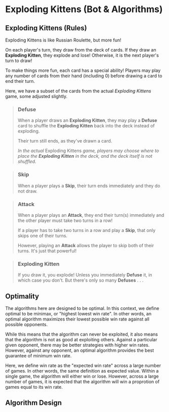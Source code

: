 # Exploding Kittens (Bot & Algorithms)


## Exploding Kittens (Rules)

Exploding Kittens is like Russian Roulette, but more fun!

On each player's turn, they draw from the deck of cards. 
If they draw an **Exploding Kitten**, they explode and lose!
Otherwise, it is the next player's turn to draw!

To make things more fun, each card has a special ability!
Players may play any number of cards from their hand (including 0) before
drawing a card to end their turn.

Here, we have a subset of the cards from the actual *Exploding Kittens* game,
some adjusted slightly.

> ### Defuse
> 
> When a player draws an **Exploding Kitten**, they may play a **Defuse** card to 
> shuffle the **Exploding Kitten** back into the deck instead of exploding.
>
> Their turn still ends, as they've drawn a card.
> 
> *In the actual* Exploding Kittens *game, players may choose where to place the **Exploding Kitten** in the deck,*
> *and the deck itself is not shuffled.*

> ### Skip
> 
> When a player plays a **Skip**, their turn ends immediately and they do not draw.

> ### Attack
> 
> When a player plays an **Attack**, they end their turn(s) immediately and the other player must take two turns in a row!
> 
> If a player has to take two turns in a row and play a **Skip**, that only skips one of their turns.
>
> However, playing an **Attack** allows the player to skip both of their turns. It's just that powerful!

> ### Exploding Kitten
>
> If you draw it, you explode! Unless you immediately **Defuse** it, in which case you don't.
> But there's only so many **Defuses** . . .

## Optimality

The algorithms here are designed to be optimal. In this context, we define optimal to be
minimax, or "highest lowest win rate". In other words, an optimal algorithm maximizes their
lowest possible win rate against all possible opponents.

While this means that the algorithm can never be exploited, it also means that the algorithm
is not as good at exploiting others. Against a particular given opponent, there may be better
strategies with higher win rates. However, against any opponent, an optimal algorithm provides
the best guarantee of minimum win rate.

Here, we define win rate as the "expected win rate" across a large number of games.
In other words, the same definition as expected value. Within a single game, the algorithm will
either win or lose. However, across a large number of games, it is expected that the algorithm
will win a proprotion of games equal to its win rate.

## Algorithm Design

